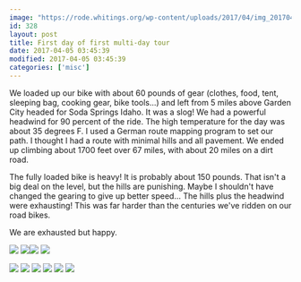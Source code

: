 ```yaml
---
image: "https://rode.whitings.org/wp-content/uploads/2017/04/img_20170405_102212071_hdr.jpg/img_20170405_102212071_hdr.jpg"
id: 328
layout: post
title: First day of first multi-day tour
date: 2017-04-05 03:45:39
modified: 2017-04-05 03:45:39
categories: ['misc']
---
```


We loaded up our bike with about 60 pounds of gear (clothes, food, tent, sleeping bag, cooking gear, bike tools...) and left from 5 miles above Garden City headed for Soda Springs Idaho. It was a slog! We had a powerful headwind for 90 percent of the ride. The high temperature for the day was about 35 degrees F. I used a German route mapping program to set our path. I thought I had a route with minimal hills and all pavement. We ended up climbing about 1700 feet over 67 miles, with about 20 miles on a dirt road.

The fully loaded bike is heavy! It is probably about 150 pounds. That isn't a big deal on the level, but the hills are punishing. Maybe I shouldn't have changed the gearing to give up better speed... The hills plus the headwind were exhausting! This was far harder than the centuries we've ridden on our road bikes.

We are exhausted but happy.

[![](https://whitingpt.files.wordpress.com/2017/04/wp-1491363685920.jpg)](https://whitingpt.files.wordpress.com/2017/04/wp-1491363685920.jpg)
[![](https://whitingpt.files.wordpress.com/2017/04/wp-image-1637275033jpg.jpg)](https://whitingpt.files.wordpress.com/2017/04/wp-image-1637275033jpg.jpg)[![](https://whitingpt.files.wordpress.com/2017/04/wp-image-988673023jpg.jpg)](https://whitingpt.files.wordpress.com/2017/04/wp-image-988673023jpg.jpg)
[![](https://whitingpt.files.wordpress.com/2017/04/img_20170405_141912911_hdr2.jpg)](https://whitingpt.files.wordpress.com/2017/04/img_20170405_141912911_hdr2.jpg)

<!-- Auto-inserted images -->
![](https://rode.whitings.org/wp-content/uploads/2017/04/img_20170405_102212071_hdr.jpg/img_20170405_102212071_hdr.jpg)
![](https://rode.whitings.org/wp-content/uploads/2017/04/img_20170405_114805592_hdr.jpg/img_20170405_114805592_hdr.jpg)
![](https://rode.whitings.org/wp-content/uploads/2017/04/img_20170405_120822315_hdr.jpg/img_20170405_120822315_hdr.jpg)
![](https://rode.whitings.org/wp-content/uploads/2017/04/img_20170405_141857526_hdr.jpg/img_20170405_141857526_hdr.jpg)
![](https://rode.whitings.org/wp-content/uploads/2017/04/img_20170405_141912911_hdr2.jpg/img_20170405_141912911_hdr2.jpg)
![](https://rode.whitings.org/wp-content/uploads/2017/04/img_20170405_141915525.jpg/img_20170405_141915525.jpg)
